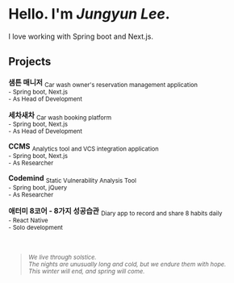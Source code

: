 # Hello. I'm _Jungyun Lee_.

I love working with Spring boot and Next.js.

## Projects
**샘튼 매니저** <sub>Car wash owner's reservation management application</sub>  
<sub>- Spring boot, Next.js</sub>  
<sub>- As Head of Development</sub>

**세차새차** <sub>Car wash booking platform</sub>  
<sub>- Spring boot, Next.js</sub>  
<sub>- As Head of Development</sub>

**CCMS** <sub>Analytics tool and VCS integration application</sub>  
<sub>- Spring boot, Next.js</sub>  
<sub>- As Researcher</sub>

**Codemind** <sub>Static Vulnerability Analysis Tool</sub>  
<sub>- Spring boot, jQuery</sub>  
<sub>- As Researcher</sub>

**애터미 8코어 - 8가지 성공습관** <sub>Diary app to record and share 8 habits daily</sub>  
<sub>- React Native</sub>  
<sub>- Solo development</sub>

<br/>

> <sub>_We live through solstice.  
The nights are unusually long and cold, but we endure them with hope.  
This winter will end, and spring will come._</sub>
